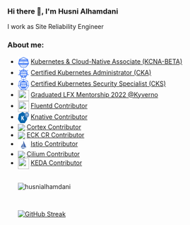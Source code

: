 ### Hi there 👋, I'm Husni Alhamdani

I work as Site Reliability Engineer


<h3 align="left">About me:</h3>
<ul align="left">
  <li><img align="center" src="https://github.com/cncf/artwork/blob/master/other/kcna/color/kcna_color.png" height="25" width="25"/>
  <span align="center"><a href="">Kubernetes & Cloud-Native Associate (KCNA-BETA)</a></span></li>
  <li><img align="center" src="https://github.com/cncf/artwork/blob/master/other/cka/color/kubernetes-cka-color.png" height="25" width="25"/>
  <span align="center"><a href="">Certified Kubernetes Administrator (CKA)</a></span></li>
  <li><img align="center" src="https://github.com/cncf/artwork/blob/master/other/kss/color/kubernetes-security-specialist-color.png" height="25" width="25"/>
  <span align="center"><a href="">Certified Kubernetes Security Specialist (CKS)</a></span></li>
  <li><img align="center" src="https://github.com/kyverno/artwork/blob/main/Kyverno.svg" height="25" width="25"/>
  <span align="center"><a href="https://lfx.linuxfoundation.org/tools/mentorship/">Graduated LFX Mentorship 2022 @Kyverno</a></span></li>
  <li><img align="center" src="https://github.com/fluent/fluentd-docs-gitbook/blob/53020426cdcfcb5a5f722031838ee1cb95b5a7a2/images/logo/Fluentd_icon.svg" height="25" width="25"/>
  <span align="center"><a href="https://github.com/fluent">Fluentd Contributor</a></span></li>
  <li><img align="center" src="https://github.com/knative/community/blob/main/icons/logo.svg" height="25" width="25"/>
  <span align="center"><a href="https://github.com/knative">Knative Contributor</a></span></li>
  <li><img align="center" src="https://github.com/cortexproject/cortex/blob/master/images/logo.png" width="25"/>
  <span align="center"><a href="https://github.com/cortexproject">Cortex Contributor</a></span></li>
  <li><img align="center" src="https://cdn.iconscout.com/icon/free/png-256/free-elasticsearch-226094.png" width="25"/>
  <span align="center"><a href="https://github.com/xco-sk/eck-custom-resources">ECK CR Contributor</a></span></li>
  <li><img align="center" src="https://github.com/cncf/artwork/blob/master/projects/istio/icon/color/istio-icon-color.png" width="25"/>
  <span align="center"><a href="https://github.com/istio">Istio Contributor</a></span></li> 
  <li><img align="center" src="https://avatars.githubusercontent.com/u/21054566?s=280&v=4" width="25"/>
  <span align="center"><a href="https://github.com/cilium">Cilium Contributor</a></span></li> 
  <li><img align="center" src="https://keda.sh/img/logos/keda-icon-color.png" height="25" width="25"/>
  <span align="center"><a href="https://github.com/kedacore">KEDA Contributor</a></span></li>
<br/>

<p align="left"> <img src="https://komarev.com/ghpvc/?username=husnialhamdani&label=Profile%20views&color=0e75b6&style=flat" alt="husnialhamdani" /> </p>
<br/>

[![GitHub Streak](https://streak-stats.demolab.com?user=husnialhamdani&theme=vue&mode=weekly)](https://git.io/streak-stats)
<!--
**husnialhamdani/husnialhamdani** is a ✨ _special_ ✨ repository because its `README.md` (this file) appears on your GitHub profile.

Here are some ideas to get you started:

- 🔭 I’m currently working on ...
- 🌱 I’m currently learning ...
- 👯 I’m looking to collaborate on ...
- 🤔 I’m looking for help with ...
- 💬 Ask me about ...
- 📫 How to reach me: ...
- 😄 Pronouns: ...
- ⚡ Fun fact: ...
-->

